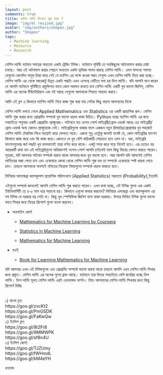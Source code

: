 ```yaml
---
layout: post
comments: true
title: মেশিন লার্নিং কিভাবে শুরু করব ? 
image: "img/ml resized.jpg"
avatar: "img/authors/shopon.jpg"
author: "Shopon"
tags:
  - Machine learning
  - Resource
  - Research
---
```

মেশিন লার্নিং বর্তমান সময়ের অন্যতম একটা ট্রেন্ডিং টপিক। বর্তমানে পৃথিবী তে সবকিছুকে অটনোমাস করার চেষ্ঠা চলছে। আর এই অটনমাস করার পেছনে অন্যতম একটা ভূমিকা পালন করছে মেশিন লার্নিং। এমন অসংখ্য সমস্যা যেগুলো কোনদিন মানুষ চিন্তা করে নেই যে ম্যাশিন এর পক্ষে কওরা সম্ভব সেগুলা এখন মেশিন লার্নিং দিয়ে করা হচ্ছে। মেশিন লার্নিং এর থেকে আরেকটু উন্নত একটা পদ্ধতি এখন এসেছে যেটিতে বলা হয় ডিপ লার্নিং। যদি আপনি মনে করেন যে আপনি বর্তমানে পৃথিবীতে প্রযুক্তিগত ভাবে কোন অবদান রাখতে চান মেশিন লার্নিং একটি খুব ভালো জিনিস, মেশিন লার্নিং এর অনেক টিউটোরিয়াল এবং বই আছে যেগুলো আপনাকে শিখতে সাহায্য করবে।

আমি এই ব্লগ এ কিভাবে ম্যাশিন লার্নিং নিয়ে কাজ শুরু করা যায় সেটার কিছু ধারনা আপনাদের দিবো

মেশিন লার্নিং বলতে গেলে Applied Mathematics এবং Statistics এর একটি প্রয়োগিক রূপ। মেশিন লার্নিং শুরু করার জন্য প্রোগ্রামিং সম্পর্কে খুব ভালো ধারনা থাকা উচিত। Python হচ্ছে ম্যাশিন লার্নিং এর জন্য সবচাইতে পপুলার একটি প্রোগ্রামিং ল্যাঙ্গুয়েজ। পাইথনে যত ওপেন সোর্স লাইব্রেরী/ফ্রেম-ওয়ার্ক আছে এত লাইব্রেরী/ফ্রেম-ওয়ার্ক অন্য কোনও ল্যাঙ্গুয়েজে নেই। লাইব্রেরিগুলো থাকার ফলে একজন নতুন রিসার্চার/প্রোগ্রামার খুব সহজেই মেশিন লার্নিং টেকনিক শিখে অ্যাপ্লাই করে ফেলতে পারে। এজন্য শুধু এতটুকু জানাই যথেষ্ট যে, কোন লাইব্রেরির ফাংশন কিভাবে কাজ করে এবং কি কাজ করে।এজন্যও যে খুব বেশি কড়িকাঠি পোড়াতে হবে এমন না। বরং, লাইব্রেরি ফাংশনগুলোর কর্ম পদ্ধতি খুব ভালভাবেই তারা বর্ণনা করে থাকে। একটু সময় করে পড়ে নিলেই হবে। এর চেয়েও বড় আরেকটি কথা হল এই লাইব্রেরিগুলো অধিকাংশই ওপেন-সোর্স আপনি চাইলেই ভাল কিছু ফিচার যোগও করতে পারেন। সুতরাং, যদি আপনার পাইথন সম্পর্কে ধারনা থাকে আপনার জন্য খুব ভালো হবে।  আর আপনি যদি আসলেই মেশিন লার্নিংয়ের মজা পেতে চান এবং একেবারে কোথা থেকে মেশিন লার্নিং শুরু হল তা সম্পর্কে একেবারে স্পষ্ট ধারনা পেতে চান। তাহলে আপনাকে অবশ্যই গনিতের নিম্নোক্ত বিষয়গুলো সম্পর্কে ধারনা থাকতে হবে।

লিনিয়ার আলজেব্রা
ক্যালকুলাস
প্রয়োগিক পরিসংখ্যান (Applied Statistics)
সম্ভব্যতা (Probability),ইত্যাদি

এইগুলো সম্পর্কে জানলেই আপনি মেশিন লার্নিং শুরু করতে পারেন। এখন কথা হচ্ছে, এই টপিক গুলো এক একটা ইউনিভার্সিটি তে ৪-৫ মাস ধরে পড়ানো হয়। কিভাবে এগুলো কভার করবেন? লিনিয়ার এলজেব্রা এবং ক্যালকুলাস এর সব টপিক যে দরকার হয় সেটা না। কিছু খুব স্পেসিফিক জিনিস যানা থাকা দরকার। উপরে লিখিত টপিক গুলো ভালো ভাবে শিখার জন্য নিচের রিসোর্স গুলো ফলো করবেন। 

* অনলাইন কোর্স 
  * [Mathematics for Machine Learning by Coursera](https://www.coursera.org/specializations/mathematics-machine-learning)

  * [Statistics in Machine Learning](https://www.youtube.com/watch?v=GGZfVeZs_v4&list=PLZoTAELRMXVMhVyr3Ri9IQ-t5QPBtxzJO)
  * [Mathematics for Machine Learning](https://www.youtube.com/watch?v=vLJcduC4lBM&list=PLcQCwsZDEzFmlSc6levE3UV9rZ8yY-D_7)

* বওই 
  * [Book for Learning Mathematics for Machine Learning](https://mml-book.github.io/book/mml-book.pdf)



যদি আপনার এখন এই টপিকগুলো  এবং প্রোগ্রামিং সম্পর্কে ভালো ধারনা থাকে তাহলে আপনি এখন মেশিন লার্নিং শিখার জন্য প্রস্তুত। মেশিন লার্নিং এর অনেক গুলো ব্রাঞ্চ আছে। বর্তমানে তার ভিতর সবচাইতে বেশি জনপ্রিয় হচ্ছে ডিপ লার্নিং। ডিপ লার্নিং মূলত মেশিন লার্নিং এরই এডভান্সড ভার্শন। নিচে আপনাদের মেশিন লার্নিং শিখবার জন্য কিছু রিসোর্স দিচ্ছি 


<br/>
      ১) বাংলা ব্লগ: <br/>
        https://goo.gl/zvcKt2 <br/>
        https://goo.gl/PmGSDK <br/>
        https://goo.gl/FaKwQw <br/>
      ২) ইংলিশ ব্লগ:  <br/>
       https://goo.gl/8t2Fr8<br/>
       https://goo.gl/9MMWPK<br/>
       https://goo.gl/sf8n4U<br/>
     ৩) ইংলিশ কোর্স:       <br/>
       https://goo.gl/TJZUmy<br/>
       https://goo.gl/fWHmdL<br/>
       https://goo.gl/kM4eYH<br/>

ধন্যবাদ

